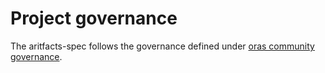 # Project governance

The aritfacts-spec follows the governance defined under [oras community governance][oras-org-governance].

[oras-org-governance]:    https://github.com/oras-project/community/blob/66b6ba632f3fb722a0076c5f50c1692ac0b06571/governance/GOVERNANCE.md